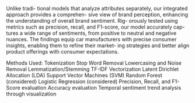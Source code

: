 Unlike tradi- tional models that analyze attributes separately, our integrated approach provides a comprehen- sive view of brand perception, enhancing the understanding of overall brand sentiment. Rig- orously tested using metrics such as precision, recall, and F1-score, our model accurately cap- tures a wide range of sentiments, from positive to neutral and negative nuances. The findings equip car manufacturers with precise consumer insights, enabling them to refine their market- ing strategies and better align product offerings with consumer expectations.



Methods Used:
Tokenization
Stop Word Removal
Lowercasing and Noise Removal
Lemmatization/Stemming
TF-IDF Vectorization
Latent Dirichlet Allocation (LDA)
Support Vector Machines (SVM)
Random Forest (considered)
Logistic Regression (considered)
Precision, Recall, and F1-Score evaluation
Accuracy evaluation
Temporal sentiment trend analysis through visualization
